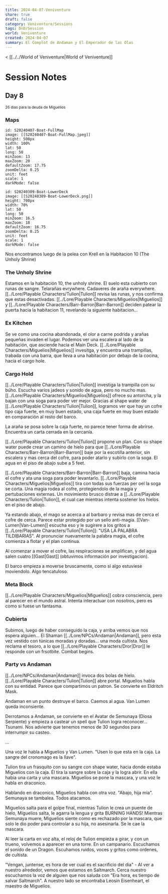 ```yaml
---
title: 2024-04-07-Veniventure
share: true
draft: false
category: Veniventure/Sessions
tags: DnD/Session
world: Veniventure
created: 2024-04-07
summary: El Complot de Andaman y El Emperador de las Olas
---
```

< [[../../World of Veniventure|World of Veniventure]]
# Session Notes

## Day 8
<small>26 dias para la deuda de Miguelios</small>

### Maps


```leaflet 
id: S20240407-Boat-FullMap
image: [[S20240407-Boat-FullMap.jpeg]]
height: 500px  
width: 100%  
lat: 50  
long: 50  
minZoom: 13    
maxZoom: 20  
defaultZoom: 17.75 
zoomDelta: 0.25  
unit: feet  
scale: 1  
darkMode: false
```


```leaflet 
id: S20240309-Boat-LowerDeck
image: [[S20240309-Boat-LowerDeck.png]]
height: 700px  
width: 70%  
lat: 50  
long: 50  
minZoom: 16.5  
maxZoom: 18  
defaultZoom: 16.75  
zoomDelta: 0.25  
unit: feet  
scale: 1  
darkMode: false
```

Nos encontramos luego de la pelea con Krell en la Habitacion 10 (The Unholy Shrine)
### The Unholy Shrine

Estamos en la habitación 10, the unholy shrine. El suelo esta cubierto con runas de sangre. Telarañas evrywhere. Cadaveres de araña everywhere. [[../Lore/Playable Characters/Tulion|Tulion]] revisa las runas, y nos confirma que estas desactivadas. [[../Lore/Playable Characters/Miguelios|Miguelios]] y [[../Lore/Playable Characters/Barr-Barron|Barr-Barron]] deciden patear la puerta hacia la habitacion 11, revelando la siguiente habitacion...

### Ex Kitchen

Se ve como una cocina abandonada, el olor a carne podrida y arañas pequeñas invaden el lugar. Podemos ver una escalera al lado de la habitación, que asciende hacia el Main Deck. [[../Lore/Playable Characters/Miguelios|Miguelios]] invesitga, y encuentra una trampillas, trabada con una barra, que lleva a una habitación por debajo de la cocina, hacia el cargo hole. 

### Cargo Hold

[[../Lore/Playable Characters/Tulion|Tulion]] investiga la trampilla con su búho. Escucha varios jadeos y sonido de agua, pero no mucho mas. [[../Lore/Playable Characters/Miguelios|Miguelios]] ofrece su antorcha, y la bajan con una soga para poder ver mejor. Gracias al shape water de [[../Lore/Playable Characters/Tulion|Tulion]], logramos ver que hay un cofre tipo caja fuerte, en muy buen estado, una caja fuerte en muy buen estado en comparación al resto del barco. 

La araña se posa sobre la caja fuerte, no parece tener forma de abrirse. Encuentra un carta cerrada en la cercanía. 

[[../Lore/Playable Characters/Tulion|Tulion]] propone un plan. Con su shape water puede crear un camino de hielo para que [[../Lore/Playable Characters/Barr-Barron|Barr-Barron]] baje por la escotilla anterior, sin escalera y mas cerca del cofre, para poder atarlo y subirlo con la soga. El agua en el piso de abajo sube a 5 feet. 

[[../Lore/Playable Characters/Barr-Barron|Barr-Barron]] baja, camina hacia el cofre y ata una soga para poder levantarlo. [[../Lore/Playable Characters/Miguelios|Miguelios]] tira con todas sus fuerzas per oel la soga se corta. Una magia rodea al cofre, protegiendolo de la magia y pertubaciones externas. Un movimiento brusco distrae a [[../Lore/Playable Characters/Tulion|Tulion]], el cual cae mientras intenta sostener los hielos en el piso de abajo. 

Ya estando abajo, el mago se acerca a al barbaro y revisa mas de cerca el cofre de cerca. Parece estar protegido por un sello anti-magia. [[Van-Lumen|Van-Lumen]] escucha eso y le sugirere a los gritos a [[../Lore/Playable Characters/Tulion|Tulion]]: "USA LA PALABRA TILDIBARIAS". Al pronunciar nuevamente la palabra magia, el cofre comienza a flotar y el plan continua.

Al comenzar a mover el cofre, las respiraciones se amplifican, y del agua salen cuatro [[Gast|Gast]] (obtuvimos información por investigacion).

El barco empieza a moverse bruscamente, como si algo estuviese moviendolo. Algo tencatuloso. 

### Meta Block

[[../Lore/Playable Characters/Miguelios|Miguelios]] cobra consciencia, pero al parecer en el mundo astral. Intenta interactuar con nosotros, pero es como si fuese un fantasma. 
### Cubierta

Subimos, luego de haber conseguido la caja, y arriba vemos que nos espera alguien... El Shaman [[../Lore/NPCs/Andaman|Andaman]], pero esta vez vestido con túnicas moradas y doradas... una moda cultista. Nos reclama el tesoro, a lo que [[../Lore/Playable Characters/Dror|Dror]] le responde con un frsotbite. Combat begins. 

### Party vs Andaman

[[../Lore/NPCs/Andaman|Andaman]] invoca dos bolas de hielo. [[../Lore/Playable Characters/Tulion|Tulion]] abre portal. Miguelios habla con su entidad. Parece que compartimos un patron. Se convierte en Eldritch Mask. 

Andaman en un punto destruye el barco. Caemos al agua. Van Lumen queda inconsiente. 

Derrotamos a Andaman, se convierte en el Avatar de Semunaya (Diosa Serpiente) y empieza a castear un spell que Tulion logra reconocer... Tsunami. Nos advierte que tenemos menos de 30 segundos para interrumpir su casteo. 

...

Una voz le habla a Miguelios y Van Lumen. "Usen lo que esta en la caja. La sangre del cronomago es la llave".

Tulion tira un frasquito con su sangre con shape water, hacia donde estaba Miguelios con la caja. Él tira la sangre sobre la caja y la logra abrir. En ella habia una carta y una mascara. Miguelios se pone la mascara, y una voz le habla en draconico. 

Hablando en draconico, Miguelios habla con otra voz. "Abajo, hija mia". Semunaya se tambalea. Todos atacamos. 

Miguelios salta para el golpe final, mientras Tulion le crea un puente de hielo, Miguelios salta, le agarra la lengua y grita BURNING HANDS! Mientras Semunaya muere, Miguelios siente como es rechazado por la mascara, que solo le dio poder para controlar a su hija, no asesinarla. Se le cae la mascara.

Al leer la carta en voz alta, el reloj de Tulion empieza a girar, y con un trueno, volvemos a aparecer en una torre. En un campanario. Escuchamos el sonido de un Dragon. Escuhamos ruidos, voces y gritos como ordenes, de cultista. 

"Vengan, juntense, es hora de ver cual es el sacrificio del dia" - Al ver a nuestro alrededor, vemos que estamos en Saltmarch. Cerca nuestro escuchamos la voz de alguien que nos saluda con "Era hora, es tiempo de salvar Saltmarch". A nuestro lado se encontraba Leosin Eisenheart, el maestro de Miguelios. 








